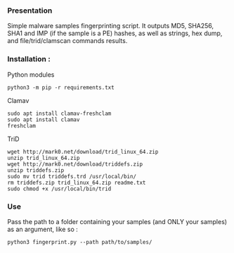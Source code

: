 ### Presentation
Simple malware samples fingerprinting script. It outputs MD5, SHA256, SHA1 and IMP (if the sample is a PE) hashes, as well as strings, hex dump, and file/trid/clamscan commands results.

### Installation : 
Python modules
```
python3 -m pip -r requirements.txt
```
Clamav
```
sudo apt install clamav-freshclam
sudo apt install clamav
freshclam
```
TriD
```
wget http://mark0.net/download/trid_linux_64.zip
unzip trid_linux_64.zip
wget http://mark0.net/download/triddefs.zip
unzip triddefs.zip
sudo mv trid triddefs.trd /usr/local/bin/
rm triddefs.zip trid_linux_64.zip readme.txt
sudo chmod +x /usr/local/bin/trid
```
### Use
Pass the path to a folder containing your samples (and ONLY your samples) as an argument, like so :
```
python3 fingerprint.py --path path/to/samples/
```

